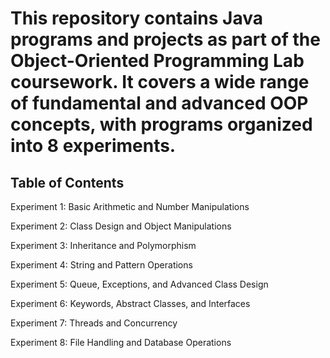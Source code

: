 # This repository contains Java programs and projects as part of the Object-Oriented Programming Lab coursework. It covers a wide range of fundamental and advanced OOP concepts, with programs organized into 8 experiments.

## Table of Contents
Experiment 1: Basic Arithmetic and Number Manipulations

Experiment 2: Class Design and Object Manipulations

Experiment 3: Inheritance and Polymorphism

Experiment 4: String and Pattern Operations

Experiment 5: Queue, Exceptions, and Advanced Class Design

Experiment 6: Keywords, Abstract Classes, and Interfaces

Experiment 7: Threads and Concurrency

Experiment 8: File Handling and Database Operations


